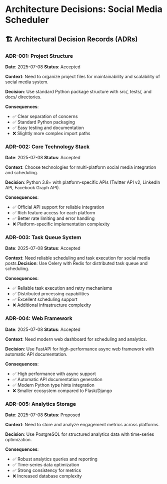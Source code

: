 # Architecture Decisions: Social Media Scheduler

## 🏗️ Architectural Decision Records (ADRs)

### ADR-001: Project Structure
**Date**: 2025-07-08
**Status**: Accepted

**Context**: Need to organize project files for maintainability and scalability of social media system.

**Decision**: Use standard Python package structure with src/, tests/, and docs/ directories.

**Consequences**:
- ✅ Clear separation of concerns
- ✅ Standard Python packaging
- ✅ Easy testing and documentation
- ❌ Slightly more complex import paths

### ADR-002: Core Technology Stack
**Date**: 2025-07-08
**Status**: Accepted

**Context**: Choose technologies for multi-platform social media integration and scheduling.

**Decision**: Python 3.8+ with platform-specific APIs (Twitter API v2, LinkedIn API, Facebook Graph API).

**Consequences**:
- ✅ Official API support for reliable integration
- ✅ Rich feature access for each platform
- ✅ Better rate limiting and error handling
- ❌ Platform-specific implementation complexity

### ADR-003: Task Queue System
**Date**: 2025-07-08
**Status**: Accepted

**Context**: Need reliable scheduling and task execution for social media posts.**Decision**: Use Celery with Redis for distributed task queue and scheduling.

**Consequences**:
- ✅ Reliable task execution and retry mechanisms
- ✅ Distributed processing capabilities
- ✅ Excellent scheduling support
- ❌ Additional infrastructure complexity

### ADR-004: Web Framework
**Date**: 2025-07-08
**Status**: Accepted

**Context**: Need modern web dashboard for scheduling and analytics.

**Decision**: Use FastAPI for high-performance async web framework with automatic API documentation.

**Consequences**:
- ✅ High performance with async support
- ✅ Automatic API documentation generation
- ✅ Modern Python type hints integration
- ❌ Smaller ecosystem compared to Flask/Django

### ADR-005: Analytics Storage
**Date**: 2025-07-08
**Status**: Proposed

**Context**: Need to store and analyze engagement metrics across platforms.

**Decision**: Use PostgreSQL for structured analytics data with time-series optimization.

**Consequences**:
- ✅ Robust analytics queries and reporting
- ✅ Time-series data optimization
- ✅ Strong consistency for metrics
- ❌ Increased database complexity